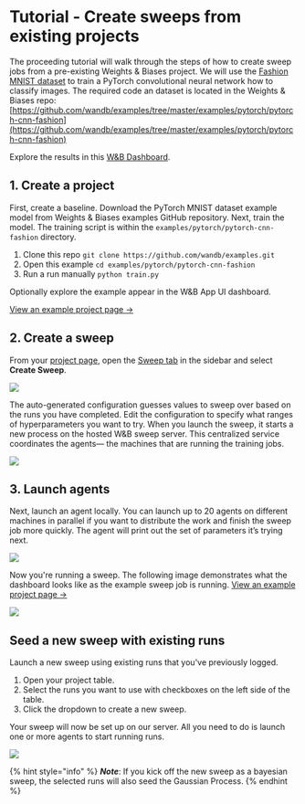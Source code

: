 # Tutorial - Create sweeps from existing projects

The proceeding tutorial will walk through the steps of how to create sweep jobs from a pre-existing Weights & Biases project. We will use the [Fashion MNIST dataset](https://github.com/zalandoresearch/fashion-mnist) to train a PyTorch convolutional neural network how to classify images. The required code an dataset is located in the  Weights & Biases repo: [https://github.com/wandb/examples/tree/master/examples/pytorch/pytorch-cnn-fashion](https://github.com/wandb/examples/tree/master/examples/pytorch/pytorch-cnn-fashion)

Explore the results in this [W\&B Dashboard](https://app.wandb.ai/carey/pytorch-cnn-fashion).

## 1. Create a project

First, create a baseline. Download the PyTorch MNIST dataset example model from Weights & Biases examples GitHub repository. Next, train the model. The training script is within the `examples/pytorch/pytorch-cnn-fashion` directory.&#x20;

1. Clone this repo `git clone https://github.com/wandb/examples.git`
2. Open this example `cd examples/pytorch/pytorch-cnn-fashion`
3. Run a run manually `python train.py`

Optionally explore the example appear in the W\&B App UI dashboard.

[View an example project page →](https://app.wandb.ai/carey/pytorch-cnn-fashion)

## 2. Create a sweep

From your [project page](../../ref/app/pages/project-page.md), open the [Sweep tab](../../ref/app/features/sweeps.md) in the sidebar and select **Create Sweep**.

![](../../.gitbook/assets/sweep1.png)

The auto-generated configuration guesses values to sweep over based on the runs you have completed. Edit the configuration to specify what ranges of hyperparameters you want to try. When you launch the sweep, it starts a new process on the hosted W\&B sweep server. This centralized service coordinates the agents— the machines that are running the training jobs.

![](../../.gitbook/assets/sweep2.png)

## 3. Launch agents

Next, launch an agent locally. You can launch up to 20 agents on different machines in parallel if you want to distribute the work and finish the sweep job more quickly. The agent will print out the set of parameters it’s trying next.

![](../../.gitbook/assets/sweep3.png)

Now you're running a sweep. The following image demonstrates what the dashboard looks like as the example sweep job is running. [View an example project page →](https://app.wandb.ai/carey/pytorch-cnn-fashion)

![](https://paper-attachments.dropbox.com/s\_5D8914551A6C0AABCD5718091305DD3B64FFBA192205DD7B3C90EC93F4002090\_1579066494222\_image.png)

## Seed a new sweep with existing runs

Launch a new sweep using existing runs that you've previously logged.

1. Open your project table.
2. Select the runs you want to use with checkboxes on the left side of the table.
3. Click the dropdown to create a new sweep.

Your sweep will now be set up on our server. All you need to do is launch one or more agents to start running runs.

![](<../../.gitbook/assets/create-sweep-from-table (1) (1).png>)

{% hint style="info" %}
_**Note**_: If you kick off the new sweep as a bayesian sweep, the selected runs will also seed the Gaussian Process.
{% endhint %}
